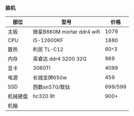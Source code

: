 ### 装机

| 部位     | 型号                       | 价格    |
| -------- | -------------------------- | ------- |
| 主板     | 微星B660M mortar ddr4 wifi | 1079    |
| CPU      | i5-12600KF                 | 1880    |
| 散热     | 利民 TL-C12                | 60`*`3  |
| 内存     | 英睿达 ddr4 3200 32G       | 869     |
| 显卡     | 3060TI                     | 4099    |
| 电源     | 长城金牌650w               | 459     |
| SSD      | 西数sn570/致钛             | 699/599 |
| 机械硬盘 | hc320 8t                   | 900+    | 
| 机箱     |                            |         |



